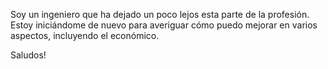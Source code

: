 Soy un ingeniero que ha dejado un poco lejos esta parte de la profesión. Estoy iniciándome de nuevo para 
averiguar cómo puedo mejorar en varios aspectos, incluyendo el económico.

Saludos!

